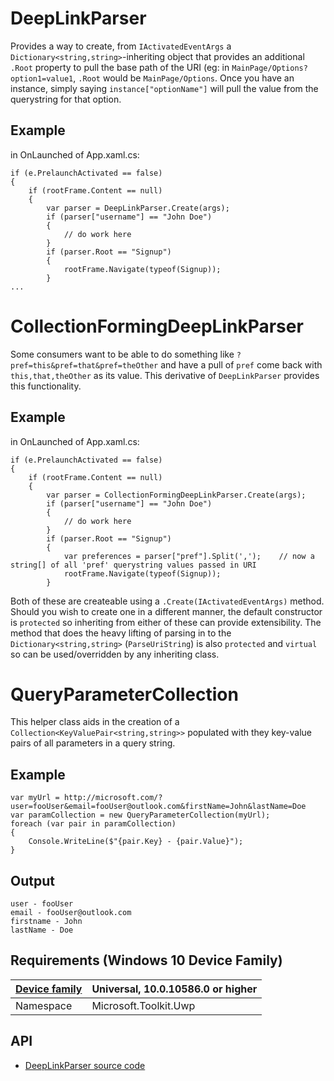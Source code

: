 # DeepLinkParser
Provides a way to create, from `IActivatedEventArgs` a `Dictionary<string,string>`-inheriting object that provides an additional `.Root` property to pull the base path of the URI (eg: in `MainPage/Options?option1=value1`, `.Root` would be `MainPage/Options`.
Once you have an instance, simply saying `instance["optionName"]` will pull the value from the querystring for that option.
## Example
in OnLaunched of App.xaml.cs:
```
if (e.PrelaunchActivated == false)
{
    if (rootFrame.Content == null)
    {
        var parser = DeepLinkParser.Create(args);
        if (parser["username"] == "John Doe")
        {
            // do work here
        }
        if (parser.Root == "Signup")
        {
            rootFrame.Navigate(typeof(Signup));
        }
...
```

# CollectionFormingDeepLinkParser
Some consumers want to be able to do something like `?pref=this&pref=that&pref=theOther` and have a pull of `pref` come back with `this,that,theOther` as its value. This derivative of `DeepLinkParser` provides this functionality.
## Example
in OnLaunched of App.xaml.cs:
```
if (e.PrelaunchActivated == false)
{
    if (rootFrame.Content == null)
    {
        var parser = CollectionFormingDeepLinkParser.Create(args);
        if (parser["username"] == "John Doe")
        {
            // do work here
        }
        if (parser.Root == "Signup")
        {
            var preferences = parser["pref"].Split(',');    // now a string[] of all 'pref' querystring values passed in URI
            rootFrame.Navigate(typeof(Signup));
        }
```


Both of these are createable using a `.Create(IActivatedEventArgs)` method. Should you wish to create one in a different manner, the default constructor is `protected` so inheriting from either of these can provide extensibility.
The method that does the heavy lifting of parsing in to the `Dictionary<string,string>` (`ParseUriString`) is also `protected` and `virtual` so can be used/overridden by any inheriting class.

# QueryParameterCollection
This helper class aids in the creation of a `Collection<KeyValuePair<string,string>>` populated with they key-value pairs of all parameters in a query string.
## Example
```
var myUrl = http://microsoft.com/?user=fooUser&email=fooUser@outlook.com&firstName=John&lastName=Doe
var paramCollection = new QueryParameterCollection(myUrl);
foreach (var pair in paramCollection)
{
	Console.WriteLine($"{pair.Key} - {pair.Value}");
}
```
## Output
```
user - fooUser
email - fooUser@outlook.com
firstname - John
lastName - Doe
```

## Requirements (Windows 10 Device Family)

| [Device family](http://go.microsoft.com/fwlink/p/?LinkID=526370) | Universal, 10.0.10586.0 or higher |
| --- | --- |
| Namespace | Microsoft.Toolkit.Uwp |

## API

* [DeepLinkParser source code](https://github.com/Microsoft/UWPCommunityToolkit/tree/master/Microsoft.Toolkit.Uwp/Helpers/DeepLinkParser)